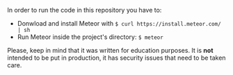 In order to run the code in this repository you have to:
- Donwload and install Meteor with `$ curl https://install.meteor.com/ | sh`
- Run Meteor inside the project's directory: `$ meteor`

Please, keep in mind that it was written for education purposes. It is **not** intended to be put in production, it has security issues that need to be taken care.
